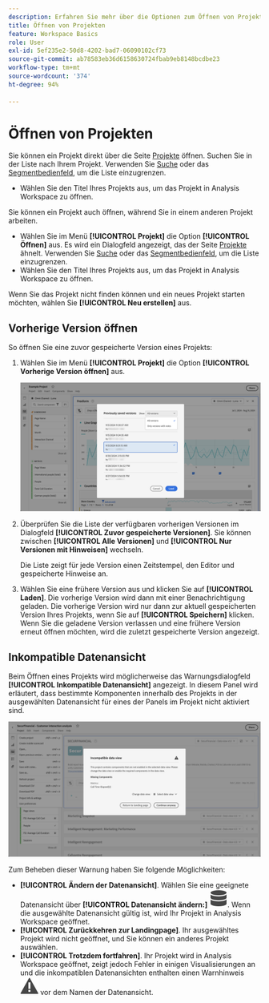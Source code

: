 ```yaml
---
description: Erfahren Sie mehr über die Optionen zum Öffnen von Projekten.
title: Öffnen von Projekten
feature: Workspace Basics
role: User
exl-id: 5ef235e2-50d8-4202-bad7-06090102cf73
source-git-commit: ab78583eb36d6158630724fbab9eb8148bcdbe23
workflow-type: tm+mt
source-wordcount: '374'
ht-degree: 94%

---
```


# Öffnen von Projekten

Sie können ein Projekt direkt über die Seite [Projekte](/help/analysis-workspace/build-workspace-project/freeform-overview.md) öffnen. Suchen Sie in der Liste nach Ihrem Projekt. Verwenden Sie [Suche](/help/analysis-workspace/build-workspace-project/freeform-overview.md#search) oder das [Segmentbedienfeld](/help/analysis-workspace/build-workspace-project/freeform-overview.md#segment-panel), um die Liste einzugrenzen.

* Wählen Sie den Titel Ihres Projekts aus, um das Projekt in Analysis Workspace zu öffnen.

Sie können ein Projekt auch öffnen, während Sie in einem anderen Projekt arbeiten.

* Wählen Sie im Menü **[!UICONTROL Projekt]** die Option **[!UICONTROL Öffnen]** aus. Es wird ein Dialogfeld angezeigt, das der Seite [Projekte](/help/analysis-workspace/build-workspace-project/freeform-overview.md) ähnelt.  Verwenden Sie [Suche](/help/analysis-workspace/build-workspace-project/freeform-overview.md#search) oder das [Segmentbedienfeld](/help/analysis-workspace/build-workspace-project/freeform-overview.md#segment-panel), um die Liste einzugrenzen.
* Wählen Sie den Titel Ihres Projekts aus, um das Projekt in Analysis Workspace zu öffnen.

Wenn Sie das Projekt nicht finden können und ein neues Projekt starten möchten, wählen Sie **[!UICONTROL Neu erstellen]** aus.

## Vorherige Version öffnen

So öffnen Sie eine zuvor gespeicherte Version eines Projekts:

1. Wählen Sie im Menü **[!UICONTROL Projekt]** die Option **[!UICONTROL Vorherige Version öffnen]** aus.

   ![Die Liste der zuvor gespeicherten Projektversionen und Optionen zum Anzeigen aller Versionen oder von ausschließlich Versionen mit Anmerkungen.](assets/open-previously-saved.png)

1. Überprüfen Sie die Liste der verfügbaren vorherigen Versionen im Dialogfeld **[!UICONTROL Zuvor gespeicherte Versionen]**. Sie können zwischen **[!UICONTROL Alle Versionen]** und **[!UICONTROL Nur Versionen mit Hinweisen]** wechseln.

   Die Liste zeigt für jede Version einen Zeitstempel, den Editor und gespeicherte Hinweise an.


1. Wählen Sie eine frühere Version aus und klicken Sie auf **[!UICONTROL Laden]**.
Die vorherige Version wird dann mit einer Benachrichtigung geladen. Die vorherige Version wird nur dann zur aktuell gespeicherten Version Ihres Projekts, wenn Sie auf **[!UICONTROL Speichern]** klicken. Wenn Sie die geladene Version verlassen und eine frühere Version erneut öffnen möchten, wird die zuletzt gespeicherte Version angezeigt.


## Inkompatible Datenansicht

Beim Öffnen eines Projekts wird möglicherweise das Warnungsdialogfeld **[!UICONTROL Inkompatible Datenansicht]** angezeigt. In diesem Panel wird erläutert, dass bestimmte Komponenten innerhalb des Projekts in der ausgewählten Datenansicht für eines der Panels im Projekt nicht aktiviert sind.

![Inkompatibel](assets/incompatible-data-view.png)

Zum Beheben dieser Warnung haben Sie folgende Möglichkeiten:

* **[!UICONTROL Ändern der Datenansicht]**. Wählen Sie eine geeignete Datenansicht über **[!UICONTROL Datenansicht ändern:]** ![Daten](/help/assets/icons/Data.svg). Wenn die ausgewählte Datenansicht gültig ist, wird Ihr Projekt in Analysis Workspace geöffnet.
* **[!UICONTROL Zurückkehren zur Landingpage]**. Ihr ausgewähltes Projekt wird nicht geöffnet, und Sie können ein anderes Projekt auswählen.
* **[!UICONTROL Trotzdem fortfahren]**. Ihr Projekt wird in Analysis Workspace geöffnet, zeigt jedoch Fehler in einigen Visualisierungen an und die inkompatiblen Datenansichten enthalten einen Warnhinweis ![Alert](/help/assets/icons/Alert.svg) vor dem Namen der Datenansicht.
